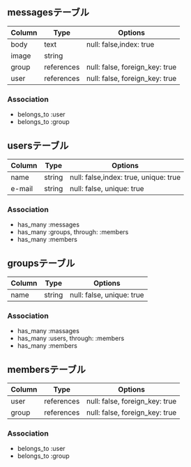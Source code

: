 ## messagesテーブル
|Column|Type|Options|
|------|----|-------|
|body|text|null: false,index: true|
|image|string| |
|group|references|null: false, foreign_key: true|
|user|references|null: false, foreign_key: true|

### Association
- belongs_to :user
- belongs_to :group


## usersテーブル
|Column|Type|Options|
|------|----|-------|
|name|string|null: false,index: true, unique: true|
|e-mail|string|null: false, unique: true|

### Association
- has_many :messages
- has_many :groups, through: :members
- has_many :members


## groupsテーブル
|Column|Type|Options|
|------|----|-------|
|name|string|null: false, unique: true|

### Association
- has_many :massages
- has_many :users, through: :members
- has_many :members

## membersテーブル
|Column|Type|Options|
|------|----|-------|
|user|references|null: false, foreign_key: true|
|group|references|null: false, foreign_key: true|

### Association
- belongs_to :user
- belongs_to :group




